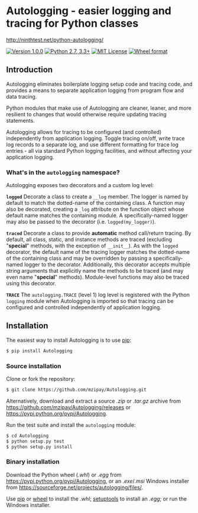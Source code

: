 # Autologging - easier logging and tracing for Python classes

http://ninthtest.net/python-autologging/

[![Version 1.0.0](https://img.shields.io/badge/pypi-v1.0.0-orange.svg)](https://pypi.python.org/pypi/Autologging/)
[![Python 2.7, 3.3+](https://img.shields.io/badge/python-2.7,_3.3,_3.4,_3.5-blue.svg)](https://www.python.org/)
[![MIT License](https://img.shields.io/badge/license-MIT-blue.svg)](https://github.com/mzipay/Autologging/blob/master/LICENSE.txt)
[![Wheel format](https://img.shields.io/badge/wheel-yes-brightgreen.svg)](https://pypi.python.org/pypi/Autologging/#downloads)

## Introduction

Autologging eliminates boilerplate logging setup code and tracing code,
and provides a means to separate application logging from program flow
and data tracing.

Python modules that make use of Autologging are cleaner, leaner, and
more resilient to changes that would otherwise require updating tracing
statements.

Autologging allows for tracing to be configured (and controlled)
independently from application logging. Toggle tracing on/off, write
trace log records to a separate log, and use different formatting for
trace log entries - all via standard Python logging facilities, and
without affecting your application logging.

### What's in the `autologging` namespace?

Autologging exposes two decorators and a custom log level:

**`logged`**
Decorate a class to create a `__log` member. The logger is named by
default to match the dotted-name of the containing class. A function
may also be decorated, creating a `_log` attribute on the function
object whose default name matches the containing module.
A specifically-named logger may also be passed to the decorator (i.e.
`logged(my_logger)`).

**`traced`**
Decorate a class to provide **automatic** method call/return tracing. By
default, all class, static, and instance methods are traced (excluding
"__special__" methods, with the exception of `__init__`).
As with the `logged` decorator, the default name of the tracing logger
matches the dotted-name of the containing class and may be overridden by
passing a specifically-named logger to the decorator.
Additionally, this decorator accepts multiple string arguments that
explicitly name the methods to be traced (and may even name
"__special__" methods).
Module-level functions may also be traced using this decorator.

**`TRACE`**
The `autologging.TRACE` (level 1) log level is registered with the
Python `logging` module when Autologging is imported so that tracing
can be configured and controlled independently of application logging.

## Installation

The easiest way to install Autologging is to use [pip](https://pip.pypa.io/):

```bash
$ pip install Autologging
```

### Source installation

Clone or fork the repository:

```bash
$ git clone https://github.com/mzipay/Autologging.git
```

Alternatively, download and extract a source _.zip_ or _.tar.gz_ archive from
https://github.com/mzipay/Autologging/releases or
https://pypi.python.org/pypi/Autologging.

Run the test suite and install the `autologging` module:

```bash
$ cd Autologging
$ python setup.py test
$ python setup.py install
```

### Binary installation

Download the Python wheel (_.whl_) or _.egg_ from
https://pypi.python.org/pypi/Autologging, or an _.exe_/_.msi_ Windows installer
from https://sourceforge.net/projects/autologging/files/.

Use [pip](https://pip.pypa.io/) or
[wheel](https://pypi.python.org/pypi/wheel) to install the _.whl_;
[setuptools](https://pypi.python.org/pypi/setuptools) to install an
_.egg_; or run the Windows installer.

